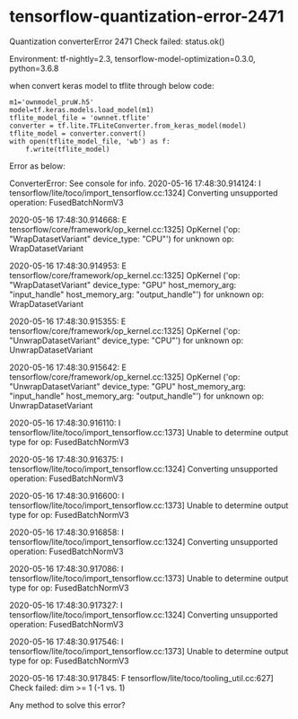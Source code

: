 # tensorflow-quantization-error-2471
Quantization converterError 2471 Check failed: status.ok()

Environment: tf-nightly=2.3, tensorflow-model-optimization=0.3.0, python=3.6.8

when convert keras model to tflite through below code:

    m1='ownmodel_pruW.h5'
    model=tf.keras.models.load_model(m1)
    tflite_model_file = 'ownnet.tflite'
    converter = tf.lite.TFLiteConverter.from_keras_model(model)
    tflite_model = converter.convert()
    with open(tflite_model_file, 'wb') as f:
        f.write(tflite_model)

Error as below:

ConverterError: See console for info.
2020-05-16 17:48:30.914124: I tensorflow/lite/toco/import_tensorflow.cc:1324] Converting unsupported operation: FusedBatchNormV3

2020-05-16 17:48:30.914668: E tensorflow/core/framework/op_kernel.cc:1325] OpKernel ('op: "WrapDatasetVariant" device_type: "CPU"') for unknown op: WrapDatasetVariant

2020-05-16 17:48:30.914953: E tensorflow/core/framework/op_kernel.cc:1325] OpKernel ('op: "WrapDatasetVariant" device_type: "GPU" host_memory_arg: "input_handle" host_memory_arg: "output_handle"') for unknown op: WrapDatasetVariant

2020-05-16 17:48:30.915355: E tensorflow/core/framework/op_kernel.cc:1325] OpKernel ('op: "UnwrapDatasetVariant" device_type: "CPU"') for unknown op: UnwrapDatasetVariant

2020-05-16 17:48:30.915642: E tensorflow/core/framework/op_kernel.cc:1325] OpKernel ('op: "UnwrapDatasetVariant" device_type: "GPU" host_memory_arg: "input_handle" host_memory_arg: "output_handle"') for unknown op: UnwrapDatasetVariant

2020-05-16 17:48:30.916110: I tensorflow/lite/toco/import_tensorflow.cc:1373] Unable to determine output type for op: FusedBatchNormV3

2020-05-16 17:48:30.916375: I tensorflow/lite/toco/import_tensorflow.cc:1324] Converting unsupported operation: FusedBatchNormV3

2020-05-16 17:48:30.916600: I tensorflow/lite/toco/import_tensorflow.cc:1373] Unable to determine output type for op: FusedBatchNormV3

2020-05-16 17:48:30.916858: I tensorflow/lite/toco/import_tensorflow.cc:1324] Converting unsupported operation: FusedBatchNormV3

2020-05-16 17:48:30.917086: I tensorflow/lite/toco/import_tensorflow.cc:1373] Unable to determine output type for op: FusedBatchNormV3

2020-05-16 17:48:30.917327: I tensorflow/lite/toco/import_tensorflow.cc:1324] Converting unsupported operation: FusedBatchNormV3

2020-05-16 17:48:30.917546: I tensorflow/lite/toco/import_tensorflow.cc:1373] Unable to determine output type for op: FusedBatchNormV3

2020-05-16 17:48:30.917845: F tensorflow/lite/toco/tooling_util.cc:627] Check failed: dim >= 1 (-1 vs. 1)

Any method to solve this error?
